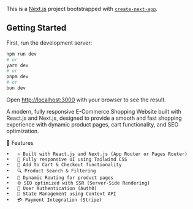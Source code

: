 This is a [Next.js](https://nextjs.org/) project bootstrapped with [`create-next-app`](https://github.com/vercel/next.js/tree/canary/packages/create-next-app).

## Getting Started

First, run the development server:

```bash
npm run dev
# or
yarn dev
# or
pnpm dev
# or
bun dev
```

Open [http://localhost:3000](http://localhost:3000) with your browser to see the result.


A modern, fully responsive E-Commerce Shopping Website built with React.js and Next.js, designed to provide a smooth and fast shopping experience with dynamic product pages, cart functionality, and SEO optimization.

🚀 Features

	•	⚛ Built with React.js and Next.js (App Router or Pages Router)
	•	📱 Fully responsive UI using Tailwind CSS
	•	🛒 Add to Cart & Checkout functionality
	•	🔍 Product Search & Filtering
	•	🔄 Dynamic Routing for product pages
	•	🌐 SEO optimized with SSR (Server-Side Rendering)
	•	🔐 User Authentication (Auth0)
	•	🧮 State Management using Context API 
	•	💳 Payment Integration (Stripe)


